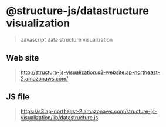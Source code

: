 # @structure-js/datastructure visualization
> Javascript data structure visualization

## Web site
> http://structure-js-visualization.s3-website.ap-northeast-2.amazonaws.com/

## JS file
> https://s3.ap-northeast-2.amazonaws.com/structure-js-visualization/lib/datastructure.js
